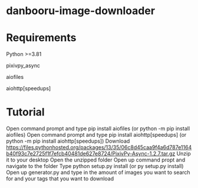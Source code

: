 # danbooru-image-downloader
# Requirements
Python >=3.81

pixivpy_async

aiofiles

aiohttp[speedups]
# Tutorial
Open command prompt and type pip install aiofiles (or python -m pip install aiofiles)
Open command prompt and type pip install aiohttp[speedups] (or python -m pip install aiohttp[speedups])
Download https://files.pythonhosted.org/packages/13/35/06c8d45caa9f4a6d787e1164b40f93c7e2725f1f7efcb40481de627e8724/PixivPy-Async-1.2.7.tar.gz
Unzip it to your desktop
Open the unzipped folder
Open up command propt and navigate to the folder
Type python setup.py install (or py setup.py install)
Open up generator.py and type in the amount of images you want to search for and your tags that you want to download
